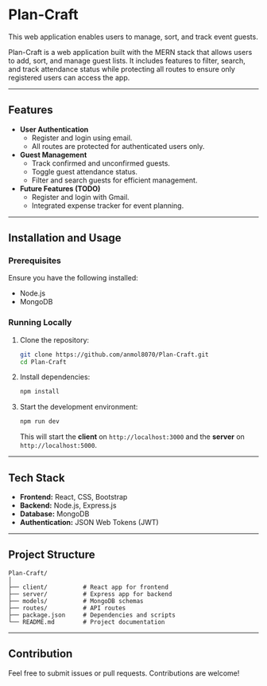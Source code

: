 # Plan-Craft

This web application enables users to manage, sort, and track event guests.

Plan-Craft is a web application built with the MERN stack that allows users to add, sort, and manage guest lists. It includes features to filter, search, and track attendance status while protecting all routes to ensure only registered users can access the app.

---

## Features

- **User Authentication**
  - Register and login using email.
  - All routes are protected for authenticated users only.
- **Guest Management**
  - Track confirmed and unconfirmed guests.
  - Toggle guest attendance status.
  - Filter and search guests for efficient management.
- **Future Features (TODO)**
  - Register and login with Gmail.
  - Integrated expense tracker for event planning.

---

## Installation and Usage

### Prerequisites
Ensure you have the following installed:
- Node.js
- MongoDB

### Running Locally
1. Clone the repository:
   ```bash
   git clone https://github.com/anmol8070/Plan-Craft.git
   cd Plan-Craft
   ```

2. Install dependencies:
   ```bash
   npm install
   ```

3. Start the development environment:
   ```bash
   npm run dev
   ```
   This will start the **client** on `http://localhost:3000` and the **server** on `http://localhost:5000`.

---

## Tech Stack

- **Frontend:** React, CSS, Bootstrap
- **Backend:** Node.js, Express.js
- **Database:** MongoDB
- **Authentication:** JSON Web Tokens (JWT)

---

## Project Structure

```
Plan-Craft/
│
├── client/          # React app for frontend
├── server/          # Express app for backend
├── models/          # MongoDB schemas
├── routes/          # API routes
├── package.json     # Dependencies and scripts
└── README.md        # Project documentation
```

---

## Contribution

Feel free to submit issues or pull requests. Contributions are welcome!





